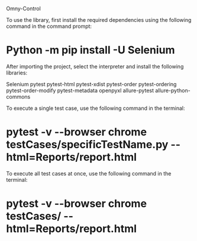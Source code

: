 Omny-Control

To use the library, first install the required dependencies using the following command in the command prompt:

# Python -m pip install -U Selenium

After importing the project, select the interpreter and install the following libraries:

Selenium
pytest
pytest-html
pytest-xdist
pytest-order
pytest-ordering
pytest-order-modify
pytest-metadata
openpyxl
allure-pytest
allure-python-commons

To execute a single test case, use the following command in the terminal:

# pytest -v --browser chrome testCases/specificTestName.py --html=Reports/report.html

To execute all test cases at once, use the following command in the terminal:

# pytest -v --browser chrome testCases/ --html=Reports/report.html
